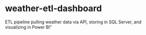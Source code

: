 # weather-etl-dashboard
ETL pipeline pulling weather data via API, storing in SQL Server, and visualizing in Power BI”
